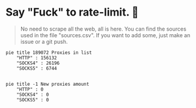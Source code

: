 
# Say "Fuck" to rate-limit. 🖕

> No need to scrape all the web, all is here.
>You can find the sources used in the file "sources.csv".
> If you want to add some, just make an issue or a git push.


```mermaid
pie title 189072 Proxies in list
    "HTTP" : 156132
    "SOCKS4" : 26196
    "SOCKS5" : 6744
            
```

```mermaid
pie title -1 New proxies amount
    "HTTP" : 0
    "SOCKS4" : 0
    "SOCKS5" : 0
```
        